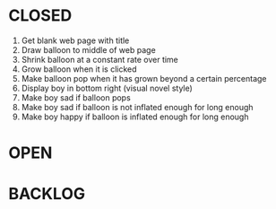 # CLOSED

1. Get blank web page with title
2. Draw balloon to middle of web page
3. Shrink balloon at a constant rate over time
4. Grow balloon when it is clicked
5. Make balloon pop when it has grown beyond a certain percentage
6. Display boy in bottom right (visual novel style)
7. Make boy sad if balloon pops
8. Make boy sad if balloon is not inflated enough for long enough
9. Make boy happy if balloon is inflated enough for long enough

# OPEN


# BACKLOG

